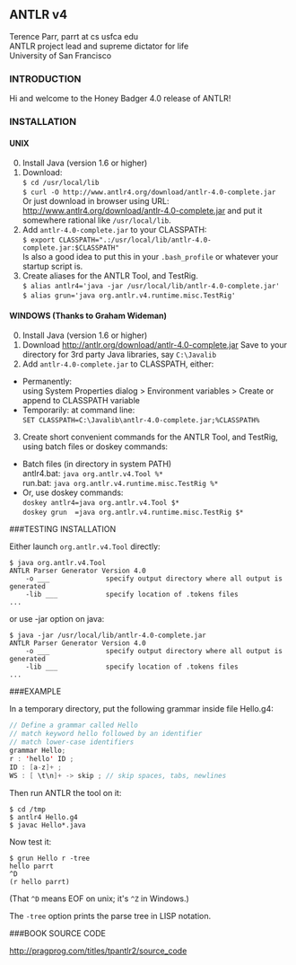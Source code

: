 ## ANTLR v4

Terence Parr, parrt at cs usfca edu<br>
ANTLR project lead and supreme dictator for life<br>
University of San Francisco<br>

### INTRODUCTION

Hi and welcome to the Honey Badger 4.0 release of ANTLR!

### INSTALLATION

#### UNIX

0. Install Java (version 1.6 or higher)
1. Download:<br>
   `$ cd /usr/local/lib`<br>
   `$ curl -O http://www.antlr4.org/download/antlr-4.0-complete.jar`<br>
   Or just download in browser using URL: http://www.antlr4.org/download/antlr-4.0-complete.jar
   and put it somewhere rational like `/usr/local/lib`.
2. Add `antlr-4.0-complete.jar` to your CLASSPATH:<br>
   `$ export CLASSPATH=".:/usr/local/lib/antlr-4.0-complete.jar:$CLASSPATH"`<br>
   Is also a good idea to put this in your `.bash_profile` or whatever your
   startup script is.
3. Create aliases for the ANTLR Tool, and TestRig.<br>
   `$ alias antlr4='java -jar /usr/local/lib/antlr-4.0-complete.jar'`<br>
   `$ alias grun='java org.antlr.v4.runtime.misc.TestRig'`

#### WINDOWS (Thanks to Graham Wideman)

0. Install Java (version 1.6 or higher)
1. Download http://antlr.org/download/antlr-4.0-complete.jar
   Save to your directory for 3rd party Java libraries, say `C:\Javalib`
2. Add `antlr-4.0-complete.jar` to CLASSPATH, either:
 * Permanently:<br> 
   using System Properties dialog > Environment variables >
   Create or append to CLASSPATH variable
 * Temporarily: at command line:<br>
   `SET CLASSPATH=C:\Javalib\antlr-4.0-complete.jar;%CLASSPATH%`
3. Create short convenient commands for the ANTLR Tool, and TestRig,
   using batch files or doskey commands:
 * Batch files (in directory in system PATH)<br>
   antlr4.bat: `java org.antlr.v4.Tool %*`<br>
   run.bat: `java org.antlr.v4.runtime.misc.TestRig %*`
 * Or, use doskey commands:<br>
   `doskey antlr4=java org.antlr.v4.Tool $*`<br>
   `doskey grun  =java org.antlr.v4.runtime.misc.TestRig $*`

###TESTING INSTALLATION

Either launch `org.antlr.v4.Tool` directly:

```
$ java org.antlr.v4.Tool
ANTLR Parser Generator Version 4.0
    -o ___              specify output directory where all output is generated
    -lib ___            specify location of .tokens files
...
```

or use -jar option on java:

```
$ java -jar /usr/local/lib/antlr-4.0-complete.jar
ANTLR Parser Generator Version 4.0
    -o ___              specify output directory where all output is generated
    -lib ___            specify location of .tokens files
...
```

###EXAMPLE

In a temporary directory, put the following grammar inside file Hello.g4:

```java
// Define a grammar called Hello
// match keyword hello followed by an identifier
// match lower-case identifiers
grammar Hello;
r : 'hello' ID ;
ID : [a-z]+ ;
WS : [ \t\n]+ -> skip ; // skip spaces, tabs, newlines
```

Then run ANTLR the tool on it:

```
$ cd /tmp
$ antlr4 Hello.g4
$ javac Hello*.java
```

Now test it:

```
$ grun Hello r -tree
hello parrt
^D
(r hello parrt)
```

(That `^D` means EOF on unix; it's `^Z` in Windows.) 

The `-tree` option prints the parse tree in LISP notation.

###BOOK SOURCE CODE

http://pragprog.com/titles/tpantlr2/source_code
